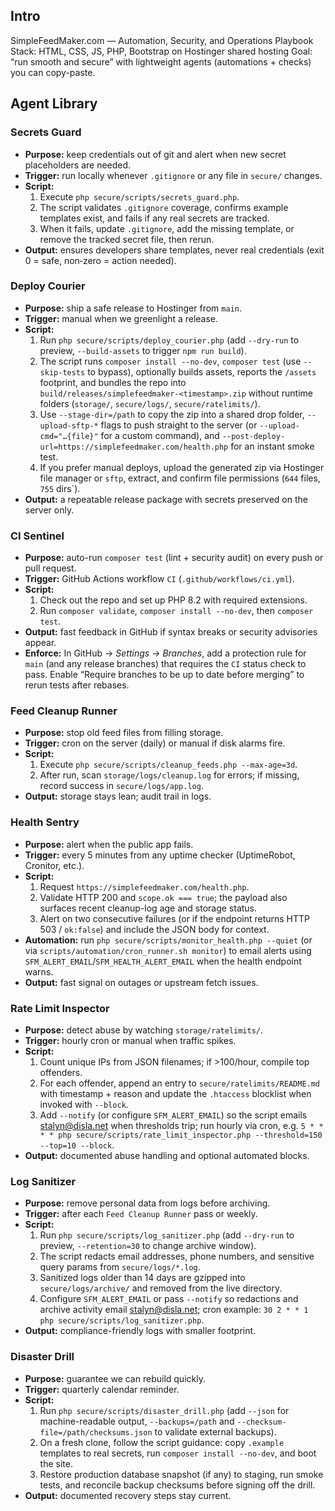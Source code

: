 ## Intro

SimpleFeedMaker.com — Automation, Security, and Operations Playbook
Stack: HTML, CSS, JS, PHP, Bootstrap on Hostinger shared hosting
Goal: “run smooth and secure” with lightweight agents (automations + checks) you can copy-paste.

## Agent Library

### Secrets Guard
- **Purpose:** keep credentials out of git and alert when new secret placeholders are needed.
- **Trigger:** run locally whenever `.gitignore` or any file in `secure/` changes.
- **Script:**
  1. Execute `php secure/scripts/secrets_guard.php`.
  2. The script validates `.gitignore` coverage, confirms example templates exist, and fails if any real secrets are tracked.
  3. When it fails, update `.gitignore`, add the missing template, or remove the tracked secret file, then rerun.
- **Output:** ensures developers share templates, never real credentials (exit 0 = safe, non‑zero = action needed).

### Deploy Courier
- **Purpose:** ship a safe release to Hostinger from `main`.
- **Trigger:** manual when we greenlight a release.
- **Script:**
  1. Run `php secure/scripts/deploy_courier.php` (add `--dry-run` to preview, `--build-assets` to trigger `npm run build`).
  2. The script runs `composer install --no-dev`, `composer test` (use `--skip-tests` to bypass), optionally builds assets, reports the `/assets` footprint, and bundles the repo into `build/releases/simplefeedmaker-<timestamp>.zip` without runtime folders (`storage/`, `secure/logs/`, `secure/ratelimits/`).
  3. Use `--stage-dir=/path` to copy the zip into a shared drop folder, `--upload-sftp-*` flags to push straight to the server (or `--upload-cmd="…{file}"` for a custom command), and `--post-deploy-url=https://simplefeedmaker.com/health.php` for an instant smoke test.
  4. If you prefer manual deploys, upload the generated zip via Hostinger file manager or `sftp`, extract, and confirm file permissions (`644` files, `755` dirs`).
- **Output:** a repeatable release package with secrets preserved on the server only.

### CI Sentinel
- **Purpose:** auto-run `composer test` (lint + security audit) on every push or pull request.
- **Trigger:** GitHub Actions workflow `CI` (`.github/workflows/ci.yml`).
- **Script:**
  1. Check out the repo and set up PHP 8.2 with required extensions.
  2. Run `composer validate`, `composer install --no-dev`, then `composer test`.
- **Output:** fast feedback in GitHub if syntax breaks or security advisories appear.
- **Enforce:** In GitHub → *Settings → Branches*, add a protection rule for `main` (and any release branches) that requires the `CI` status check to pass. Enable “Require branches to be up to date before merging” to rerun tests after rebases.

### Feed Cleanup Runner
- **Purpose:** stop old feed files from filling storage.
- **Trigger:** cron on the server (daily) or manual if disk alarms fire.
- **Script:**
  1. Execute `php secure/scripts/cleanup_feeds.php --max-age=3d`.
  2. After run, scan `storage/logs/cleanup.log` for errors; if missing, record success in `secure/logs/app.log`.
- **Output:** storage stays lean; audit trail in logs.

### Health Sentry
- **Purpose:** alert when the public app fails.
- **Trigger:** every 5 minutes from any uptime checker (UptimeRobot, Cronitor, etc.).
- **Script:**
  1. Request `https://simplefeedmaker.com/health.php`.
  2. Validate HTTP 200 and `scope.ok === true`; the payload also surfaces recent cleanup-log age and storage status.
  3. Alert on two consecutive failures (or if the endpoint returns HTTP 503 / `ok:false`) and include the JSON body for context.
- **Automation:** run `php secure/scripts/monitor_health.php --quiet` (or via `scripts/automation/cron_runner.sh monitor`) to email alerts using `SFM_ALERT_EMAIL`/`SFM_HEALTH_ALERT_EMAIL` when the health endpoint warns.
- **Output:** fast signal on outages or upstream fetch issues.

### Rate Limit Inspector
- **Purpose:** detect abuse by watching `storage/ratelimits/`.
- **Trigger:** hourly cron or manual when traffic spikes.
- **Script:**
  1. Count unique IPs from JSON filenames; if >100/hour, compile top offenders.
  2. For each offender, append an entry to `secure/ratelimits/README.md` with timestamp + reason and update the `.htaccess` blocklist when invoked with `--block`.
  3. Add `--notify` (or configure `SFM_ALERT_EMAIL`) so the script emails stalyn@disla.net when thresholds trip; run hourly via cron, e.g. `5 * * * * php secure/scripts/rate_limit_inspector.php --threshold=150 --top=10 --block`.
- **Output:** documented abuse handling and optional automated blocks.

### Log Sanitizer
- **Purpose:** remove personal data from logs before archiving.
- **Trigger:** after each `Feed Cleanup Runner` pass or weekly.
- **Script:**
  1. Run `php secure/scripts/log_sanitizer.php` (add `--dry-run` to preview, `--retention=30` to change archive window).
  2. The script redacts email addresses, phone numbers, and sensitive query params from `secure/logs/*.log`.
  3. Sanitized logs older than 14 days are gzipped into `secure/logs/archive/` and removed from the live directory.
  4. Configure `SFM_ALERT_EMAIL` or pass `--notify` so redactions and archive activity email stalyn@disla.net; cron example: `30 2 * * 1 php secure/scripts/log_sanitizer.php`.
- **Output:** compliance-friendly logs with smaller footprint.

### Disaster Drill
- **Purpose:** guarantee we can rebuild quickly.
- **Trigger:** quarterly calendar reminder.
- **Script:**
  1. Run `php secure/scripts/disaster_drill.php` (add `--json` for machine-readable output, `--backups=/path` and `--checksum-file=/path/checksums.json` to validate external backups).
  2. On a fresh clone, follow the script guidance: copy `.example` templates to real secrets, run `composer install --no-dev`, and boot the site.
  3. Restore production database snapshot (if any) to staging, run smoke tests, and reconcile backup checksums before signing off the drill.
- **Output:** documented recovery steps stay current.
